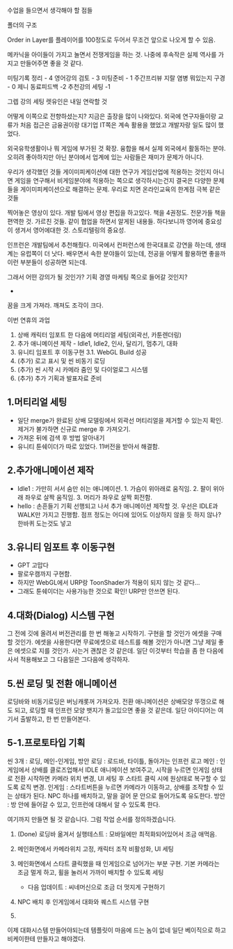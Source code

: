 수업을 들으면서 생각해야 할 점들 

폴더의 구조

Order in Layer를 플레이어를 100정도로 두어서 무조건 앞으로 나오게 할 수 있음. 

메카닉을 아이들이 가지고 놀면서 전쟁게임을 하는 것. 
나중에 후속작은 실제 역사를 가지고 만들어주면 좋을 것 같다. 



미팅기록 정리 - 4 
영어강의 검토 - 3 
미팅준비 - 1
주간프리뷰 지랄 염병 뭐있는지 구경 - 0 
제니 동료피드백 -2 
추천강의 세팅 -1 

그렙 강의 세팅 
렛유인은 내일 연락할 것 

어떻게 이쪽으로 전향하셨는지? 
지금은 출장을 많이 나와있다. 외국에 연구자들이랑 교류가 
처음 접근은 금융권이랑 대기업 IT쪽은 계속 활용을 했었고 개발자랑 일도 많이 했었다. 

외국유학생활이나 뭐 
게임에 부가된 것 확장. 융합을 해서 실제 외국에서 활동하는 분야. 오히려 좋아하지만 아닌 분야에서
업계에 있는 사람들은 재미가 문제가 아니다. 

우리가 생각했던 것들 
게이미피케이션에 대한 연구가 게임산업에 적용하는 것인지 
아니면 게임을 연구해서 비게임분야에 적용하는 쪽으로 생각하시는건지 
결국은 다양한 문제들을 게이미피케이션으로 해결하는 문제. 
우리로 치면 온라인교육의 한계점 극복 같은 것들

찍어놓은 영상이 있다. 개발 팀에서 영상 편집을 하고있다. 
책을 4권정도. 전문가들 책을 편역한 것. 가르친 것들. 
같이 협업을 하면서 알게된 내용들. 
하다보니까 영어에 중요성이 생겨서 영어에대한 것. 
스토리텔링의 중요성. 

인프런은 개발팀에서 추천해줬다. 
미국에서 컨퍼런스에 한국대표로 강연을 하는데, 생태계는 유럽쪽이 더 낫다. 
배우면서 속한 분야들이 있는데, 전공을 어떻게 활용하면 좋을까 이런 부분들이 성공하면 되는데. 

그래서 어떤 강의가 될 것인가? 
기획 경영 마케팅 쪽으로 들어갈 것인지? 





- 

꿈을 크게 가져라. 깨져도 조각이 크다. 



이번 연휴의 과업 

1. 상배 캐릭터 임포트 한 다음에 머티리얼 세팅(외곽선, 카툰렌더링)
2. 추가 애니메이션 제작 - Idle1, Idle2, 인사, 달리기, 멈추기, 대화
3. 유니티 임포트 후 이동구현 
	3.1. WebGL Build 성공 
4. (추가) 로고 표시 및 씬 비동기 로딩
5. (추가) 씬 시작 시 카메라 줌인 및 다이얼로그 시스템 
6. (추가) 추가 기획과 발표자료 준비 

## 1.머티리얼 세팅
- 일단 merge가 완료된 상배 모델링에서 외곽선 머티리얼을 제거할 수 있는지 확인. 제거가 불가하면 신규로 merge 후 가져오기. 
- 가져온 뒤에 검색 후 방법 알아내기 
- 유니티 툰쉐이더가 따로 있었다. 11버전을 받아서 해결함. 

## 2.추가애니메이션 제작 
- Idle1 : 가만히 서서 숨만 쉬는 애니메이션. 1. 가슴이 위아래로 움직임. 2. 팔이 위아래 좌우로 살짝 움직임. 3. 머리가 좌우로 살짝 회전함. 
- hello : 손흔들기 
기획 선행되고 나서 추가 애니메이션 제작할 것. 우선은 IDLE과 WALK만 가지고 진행함. 
점프 정도는 어디에 있어도 이상하지 않을 듯 하지 않나? 한바퀴 도는것도 넣고 

## 3.유니티 임포트 후 이동구현 
- GPT 고맙다 
- 팔로우캠까지 구현함. 
- 하지만 WebGL에서 URP랑 ToonShader가 적용이 되지 않는 것 같다... 
- 그래도 툰쉐이더는 사용가능한 것으로 확인! URP만 안쓰면 된다. 

## 4.대화(Dialog) 시스템 구현 
그 전에 깃에 올려서 버전관리를 한 번 해놓고 시작하기. 
구현을 할 것인가 에셋을 구매할 것인가. 
에셋을 사용한다면 무료에셋으로 테스트를 해볼 것인가 아니면 그냥 제일 좋은 에셋으로 지를 것인가. 사는거 괜찮은 것 같은데. 
일단 이것부터 학습을 좀 한 다음에 사서 적용해보고 그 다음일은 그다음에 생각하자. 

## 5.씬 로딩 및 전환 애니메이션 
로딩바와 비동기로딩은 버닝캐롯꺼 가져오자. 
전환 애니메이션은 상배모양 뚜껑으로 해도 되고, 
로딩할 때 인프런 모양 뱃지가 돌고있으면 좋을 것 같은데. 
일단 아이디어는 여기서 출발하고, 한 번 만들어본다. 

## 5-1.프로토타입 기획 
씬 3개 : 로딩, 메인-인게임, 방안 
로딩 : 로드바, 타이틀, 돌아가는 인프런 로고 
메인 : 인게임에서 상배를 클로즈업해서 IDLE 애니메이션 보여주고, 시작을 누르면 인게임 상태로 전환 
시작하면 카메라 위치 변경, UI 세팅 후 스타트 클릭 시에 원상태로 복구할 수 있도록 로직 변경. 
인게임 : 스타트버튼을 누르면 카메라가 이동하고, 상배를 조작할 수 있는 상태가 된다. NPC 하나를 배치하고, 말을 걸어 문 안으로 들어가도록 유도한다. 
방안 : 방 안에 들어갈 수 있고, 인프런에 대해서 알 수 있도록 한다. 

여기까지 만들면 될 것 같습니다. 그럼 작업 순서를 정의하겠습니다. 
1. (Done) 로딩바 옮겨서 실행테스트 : 모바일에만 최적화되어있어서 조금 애먹음. 
2. 메인화면에서 카메라위치 고정, 캐릭터 조작 비활성화, UI 세팅 
3. 메인화면에서 스타트 클릭했을 때 인게임으로 넘어가는 부분 구현. 기본 카메라는 조금 멀게 하고, 휠을 눌러서 가까이 배치할 수 있도록 세팅 

 	- 다음 업데이트 : 씨네머신으로 조금 더 멋지게 구현하기 
4. NPC 배치 후 인게임에서 대화와 퀘스트 시스템 구현 
5. 

이제 대화시스템 만들어야되는데 템플릿이 마음에 드는 놈이 없네 일단 베이직으로 하고 비케이한테 만들자고 해야겠다. 